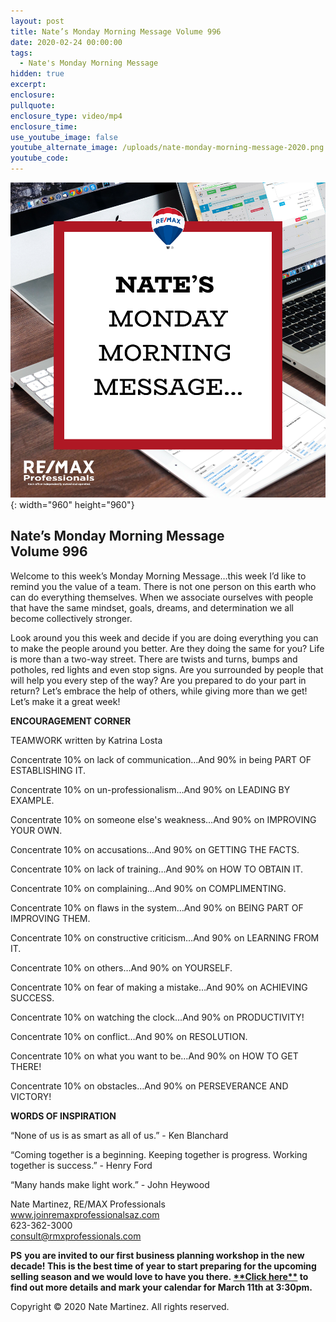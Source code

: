 ```yaml
---
layout: post
title: Nate’s Monday Morning Message Volume 996
date: 2020-02-24 00:00:00
tags:
  - Nate's Monday Morning Message
hidden: true
excerpt:
enclosure:
pullquote:
enclosure_type: video/mp4
enclosure_time:
use_youtube_image: false
youtube_alternate_image: /uploads/nate-monday-morning-message-2020.png
youtube_code:
---
```


![](/uploads/nate-monday-morning-message-2020.png){: width="960" height="960"}

## **Nate’s Monday Morning Message<br>Volume 996**

Welcome to this week’s Monday Morning Message…this week I’d like to remind you the value of a team. There is not one person on this earth who can do everything themselves. When we associate ourselves with people that have the same mindset, goals, dreams, and determination we all become collectively stronger.

Look around you this week and decide if you are doing everything you can to make the people around you better. Are they doing the same for you? Life is more than a two-way street. There are twists and turns, bumps and potholes, red lights and even stop signs. Are you surrounded by people that will help you every step of the way? Are you prepared to do your part in return? Let’s embrace the help of others, while giving more than we get\! Let’s make it a great week\!

**ENCOURAGEMENT CORNER**

TEAMWORK written by Katrina Losta&nbsp;

Concentrate 10% on lack of communication…And 90% in being PART OF ESTABLISHING IT.&nbsp;

Concentrate 10% on un-professionalism…And 90% on LEADING BY EXAMPLE.

Concentrate 10% on someone else's weakness…And 90% on IMPROVING YOUR OWN.

Concentrate 10% on accusations…And 90% on GETTING THE FACTS.&nbsp;

Concentrate 10% on lack of training…And 90% on HOW TO OBTAIN IT.&nbsp;

Concentrate 10% on complaining…And 90% on COMPLIMENTING.&nbsp;

Concentrate 10% on flaws in the system…And 90% on BEING PART OF IMPROVING THEM.&nbsp;

Concentrate 10% on constructive criticism…And 90% on LEARNING FROM IT.&nbsp;

Concentrate 10% on others…And 90% on YOURSELF.&nbsp;

Concentrate 10% on fear of making a mistake…And 90% on ACHIEVING SUCCESS.

Concentrate 10% on watching the clock…And 90% on PRODUCTIVITY\!&nbsp;

Concentrate 10% on conflict…And 90% on RESOLUTION.&nbsp;

Concentrate 10% on what you want to be…And 90% on HOW TO GET THERE\!

Concentrate 10% on obstacles…And 90% on PERSEVERANCE AND VICTORY\!

**WORDS OF INSPIRATION**

“None of us is as smart as all of us.” - Ken Blanchard

“Coming together is a beginning. Keeping together is progress. Working together is success.” - Henry Ford

“Many hands make light work.” - John Heywood

Nate Martinez, RE/MAX Professionals<br>www.joinremaxprofessionalsaz.com<br>623-362-3000<br>consult@rmxprofessionals.com

**PS** **you are invited to our first business planning workshop in the new decade\! This is the best time of year to start preparing for the upcoming selling season and we would love to have you there.&nbsp;[\*\*Click here\*\*](https://www.eventbrite.com/e/3-hour-business-planning-workshop-happy-hour-tickets-93551987513)&nbsp;to find out more details and mark your calendar for March 11th at 3:30pm.&nbsp;**

Copyright &copy; 2020 Nate Martinez. All rights reserved.